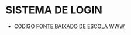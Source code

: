 # SISTEMA DE LOGIN

* [CÓDIGO FONTE BAIXADO DE ESCOLA WWW](https://github.com/EscolaWWW/Sistema-de-Login-em-PHP-Orientada-a-Objeto-e-PDO-com-MySQL)